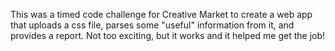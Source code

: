 This was a timed code challenge for Creative Market to create a web app that uploads a css file, parses some "useful" information from it, and provides a report. Not too exciting, but it works and it helped me get the job!
